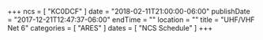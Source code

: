 +++
ncs = [ "KC0DCF" ]
date = "2018-02-11T21:00:00-06:00"
publishDate = "2017-12-21T12:47:37-06:00"
endTime = ""
location = ""
title = "UHF/VHF Net 6"
categories = [ "ARES" ]
dates = [ "NCS Schedule" ]
+++
